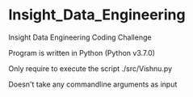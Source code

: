 # Insight_Data_Engineering
Insight Data Engineering Coding Challenge

Program is written in Python (Python v3.7.0)

Only require to execute the script ./src/Vishnu.py

Doesn't take any commandline arguments as input
